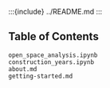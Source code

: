 :::{include} ../README.md
:::

## Table of Contents

```{toctree}
open_space_analysis.ipynb
construction_years.ipynb
about.md
getting-started.md
```
